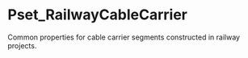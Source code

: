# Pset_RailwayCableCarrier

Common properties for cable carrier segments constructed in railway projects.<!-- end of definition -->
